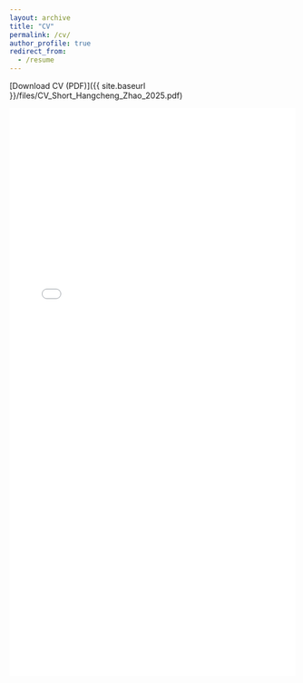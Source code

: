 ```yaml
---
layout: archive
title: "CV"
permalink: /cv/
author_profile: true
redirect_from:
  - /resume
---
```


[Download CV (PDF)]({{ site.baseurl }}/files/CV_Short_Hangcheng_Zhao_2025.pdf)

<iframe src="{{ site.baseurl }}/files/CV_Short_Hangcheng_Zhao_2025.pdf" style="width:100%; height:1000px;" frameborder="0"></iframe>

